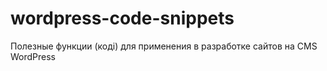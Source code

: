 # wordpress-code-snippets
Полезные функции (коді) для применения в разработке сайтов на CMS WordPress

